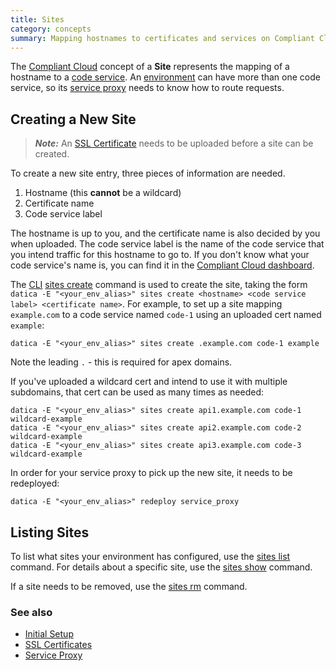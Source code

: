 ```yaml
---
title: Sites
category: concepts
summary: Mapping hostnames to certificates and services on Compliant Cloud.
---
```


The [Compliant Cloud](https://datica.com/compliant-cloud) concept of a **Site** represents the mapping of a hostname to a [code service](/compliant-cloud/articles/concepts/services#code-services). An [environment](/compliant-cloud/articles/concepts/environments) can have more than one code service, so its [service proxy](/compliant-cloud/articles/concepts/service-proxy) needs to know how to route requests.

## Creating a New Site

> ***Note:*** An [SSL Certificate](/compliant-cloud/articles/ssl-certs) needs to be uploaded before a site can be created.

To create a new site entry, three pieces of information are needed.

1. Hostname (this **cannot** be a wildcard)
2. Certificate name
3. Code service label

The hostname is up to you, and the certificate name is also decided by you when uploaded. The code service label is the name of the code service that you intend traffic for this hostname to go to. If you don't know what your code service's name is, you can find it in the [Compliant Cloud dashboard](https://product.datica.com/compliant-cloud).

The [CLI](/compliant-cloud/articles/cli-stratum) [sites create](/compliant-cloud/cli-reference#sites-create) command is used to create the site, taking the form `datica -E "<your_env_alias>" sites create <hostname> <code service label> <certificate name>`. For example, to set up a site mapping `example.com` to a code service named `code-1` using an uploaded cert named `example`:

```
datica -E "<your_env_alias>" sites create .example.com code-1 example
```

Note the leading `.` - this is required for apex domains.

If you've uploaded a wildcard cert and intend to use it with multiple subdomains, that cert can be used as many times as needed:

```
datica -E "<your_env_alias>" sites create api1.example.com code-1 wildcard-example
datica -E "<your_env_alias>" sites create api2.example.com code-2 wildcard-example
datica -E "<your_env_alias>" sites create api3.example.com code-3 wildcard-example
```

In order for your service proxy to pick up the new site, it needs to be redeployed:

```
datica -E "<your_env_alias>" redeploy service_proxy
```

## Listing Sites

To list what sites your environment has configured, use the [sites list](/compliant-cloud/cli-reference#sites-list) command. For details about a specific site, use the [sites show](/compliant-cloud/cli-reference#sites-show) command.

If a site needs to be removed, use the [sites rm](/compliant-cloud/cli-reference#sites-rm) command.

### See also

* [Initial Setup](/compliant-cloud/articles/initial-setup)
* [SSL Certificates](/compliant-cloud/articles/ssl-certs)
* [Service Proxy](/compliant-cloud/articles/concepts/service-proxy)
